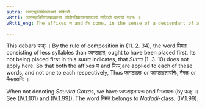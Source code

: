 ```yaml
---
sutra: फाण्टाहृतिमिमताभ्यां णफिञौ
vRtti: फाण्टाहृतिमिमतशब्दाभ्यां सौवीरविशयाभ्यामपत्ये णफिञौ प्रत्ययौ भवतः ॥
vRtti_eng: The affixes ण and फि come, in the sense of a descendant of a person belonging to _Suvira_ country, after the words _Phantahriti_ and _Mimata_.

---
```

This debars फक् । By the rule of composition in (11. 2. 34), the word मिमत consisting of less syllables than फाण्टाहृत, ought to have been placed first. Its not being placed first in this _sutra_ indicates, that _Sutra_ (1. 3. 10) does not apply here. So that both the affixes ण and फिञ् are applied to each of these words, and not one to each respectively, Thus फाण्टाहृतः or फाण्टाहृतायनिः, मैमतः or मैमतायनिः ॥

When not denoting _Sauvira_ _Gotras_, we have फाण्टाहृतायनः and मैमतायनः (by फक् ॥ See (IV.1.101) and (IV.1.99)). The word मिमत belongs to _Nadadi_-class. (IV.1.99).
